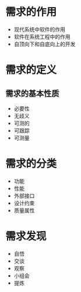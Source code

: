 # 需求的作用

- 现代系统中软件的作用
- 软件在系统工程中的作用
- 自顶向下和自底向上的开发

# 需求的定义

## 需求的基本性质

- 必要性
- 无歧义
- 可测的
- 可跟踪
- 可测量

# 需求的分类

- 功能
- 性能
- 外部接口
- 设计约束
- 质量属性

# 需求发现

- 自悟
- 交谈
- 观察
- 小组会
- 提炼

# 
